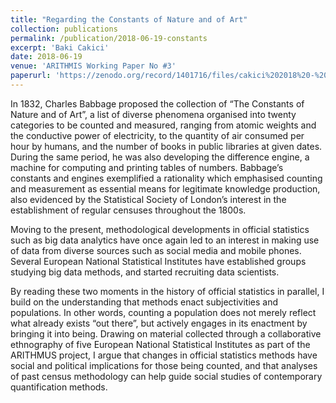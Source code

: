 ```yaml
---
title: "Regarding the Constants of Nature and of Art"
collection: publications
permalink: /publication/2018-06-19-constants
excerpt: 'Baki Cakici'
date: 2018-06-19
venue: 'ARITHMIS Working Paper No #3'
paperurl: 'https://zenodo.org/record/1401716/files/cakici%202018%20-%20regarding%20the%20constants%20-%20arithmus%20working%20paper%203%20-%202018-08-22.pdf?download=1'
---
```

In 1832, Charles Babbage proposed the collection of “The Constants of Nature and of Art”, a list of diverse phenomena organised into twenty categories to be counted and measured, ranging from atomic weights and the conductive power of electricity, to the quantity of air consumed per hour by humans, and the number of books in public libraries at given dates. During the same period, he was also developing the difference engine, a machine for computing and printing tables of numbers. Babbage’s constants and engines exemplified a rationality which emphasised counting and measurement as essential means for legitimate knowledge production, also evidenced by the Statistical Society of London’s interest in the establishment of regular censuses throughout the 1800s.

Moving to the present, methodological developments in official statistics such as big data analytics have once again led to an interest in making use of data from diverse sources such as social media and mobile phones. Several European National Statistical Institutes have established groups studying big data methods, and started recruiting data scientists.

By reading these two moments in the history of official statistics in parallel, I build on the understanding that methods enact subjectivities and populations. In other words, counting a population does not merely reflect what already exists “out there”, but actively engages in its enactment by bringing it into being. Drawing on material collected through a collaborative ethnography of five European National Statistical Institutes as part of the ARITHMUS project, I argue that changes in official statistics methods have social and political implications for those being counted, and that analyses of past census methodology can help guide social studies of contemporary quantification methods.